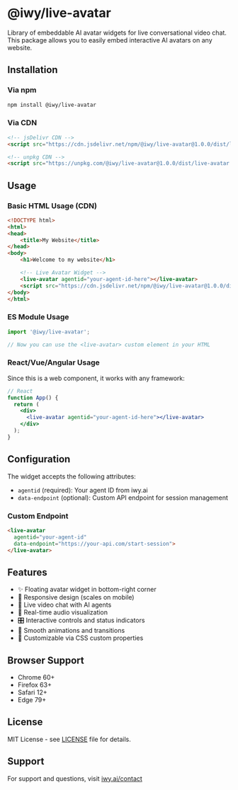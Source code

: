 # @iwy/live-avatar

Library of embeddable AI avatar widgets for live conversational video chat. This package allows you to easily embed interactive AI avatars on any website.

## Installation

### Via npm

```bash
npm install @iwy/live-avatar
```

### Via CDN

```html
<!-- jsDelivr CDN -->
<script src="https://cdn.jsdelivr.net/npm/@iwy/live-avatar@1.0.0/dist/live-avatar.min.js"></script>

<!-- unpkg CDN -->
<script src="https://unpkg.com/@iwy/live-avatar@1.0.0/dist/live-avatar.min.js"></script>
```

## Usage

### Basic HTML Usage (CDN)

```html
<!DOCTYPE html>
<html>
<head>
    <title>My Website</title>
</head>
<body>
    <h1>Welcome to my website</h1>

    <!-- Live Avatar Widget -->
    <live-avatar agentid="your-agent-id-here"></live-avatar>
    <script src="https://cdn.jsdelivr.net/npm/@iwy/live-avatar@1.0.0/dist/live-avatar.min.js"></script>
</body>
</html>
```

### ES Module Usage

```javascript
import '@iwy/live-avatar';

// Now you can use the <live-avatar> custom element in your HTML
```

### React/Vue/Angular Usage

Since this is a web component, it works with any framework:

```jsx
// React
function App() {
  return (
    <div>
      <live-avatar agentid="your-agent-id-here"></live-avatar>
    </div>
  );
}
```

## Configuration

The widget accepts the following attributes:

- `agentid` (required): Your agent ID from iwy.ai
- `data-endpoint` (optional): Custom API endpoint for session management

### Custom Endpoint

```html
<live-avatar
  agentid="your-agent-id"
  data-endpoint="https://your-api.com/start-session">
</live-avatar>
```

## Features

- ✨ Floating avatar widget in bottom-right corner
- 📱 Responsive design (scales on mobile)
- 🎥 Live video chat with AI agents
- 🎤 Real-time audio visualization
- 🎛️ Interactive controls and status indicators
- 🎨 Smooth animations and transitions
- 🔧 Customizable via CSS custom properties

## Browser Support

- Chrome 60+
- Firefox 63+
- Safari 12+
- Edge 79+

## License

MIT License - see [LICENSE](LICENSE) file for details.

## Support

For support and questions, visit [iwy.ai/contact](https://www.iwy.ai/contact)